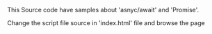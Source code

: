 This Source code have samples about 'asnyc/await' and 'Promise'.

Change the script file source in 'index.html' file and browse the page

